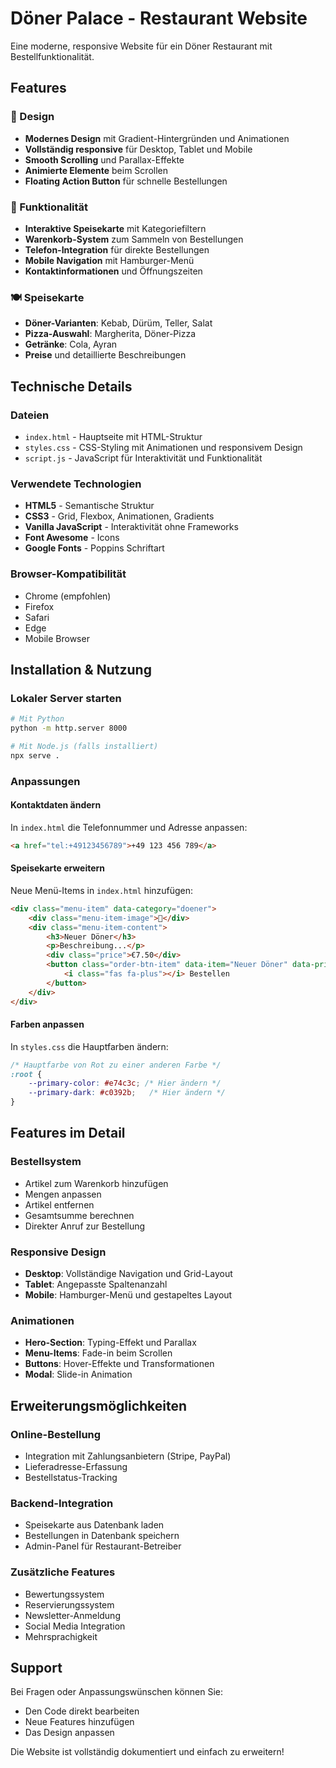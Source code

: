 # Döner Palace - Restaurant Website

Eine moderne, responsive Website für ein Döner Restaurant mit Bestellfunktionalität.

## Features

### 🎨 Design
- **Modernes Design** mit Gradient-Hintergründen und Animationen
- **Vollständig responsive** für Desktop, Tablet und Mobile
- **Smooth Scrolling** und Parallax-Effekte
- **Animierte Elemente** beim Scrollen
- **Floating Action Button** für schnelle Bestellungen

### 📱 Funktionalität
- **Interaktive Speisekarte** mit Kategoriefiltern
- **Warenkorb-System** zum Sammeln von Bestellungen
- **Telefon-Integration** für direkte Bestellungen
- **Mobile Navigation** mit Hamburger-Menü
- **Kontaktinformationen** und Öffnungszeiten

### 🍽️ Speisekarte
- **Döner-Varianten**: Kebab, Dürüm, Teller, Salat
- **Pizza-Auswahl**: Margherita, Döner-Pizza
- **Getränke**: Cola, Ayran
- **Preise** und detaillierte Beschreibungen

## Technische Details

### Dateien
- `index.html` - Hauptseite mit HTML-Struktur
- `styles.css` - CSS-Styling mit Animationen und responsivem Design
- `script.js` - JavaScript für Interaktivität und Funktionalität

### Verwendete Technologien
- **HTML5** - Semantische Struktur
- **CSS3** - Grid, Flexbox, Animationen, Gradients
- **Vanilla JavaScript** - Interaktivität ohne Frameworks
- **Font Awesome** - Icons
- **Google Fonts** - Poppins Schriftart

### Browser-Kompatibilität
- Chrome (empfohlen)
- Firefox
- Safari
- Edge
- Mobile Browser

## Installation & Nutzung

### Lokaler Server starten
```bash
# Mit Python
python -m http.server 8000

# Mit Node.js (falls installiert)
npx serve .
```

### Anpassungen

#### Kontaktdaten ändern
In `index.html` die Telefonnummer und Adresse anpassen:
```html
<a href="tel:+49123456789">+49 123 456 789</a>
```

#### Speisekarte erweitern
Neue Menü-Items in `index.html` hinzufügen:
```html
<div class="menu-item" data-category="doener">
    <div class="menu-item-image">🥙</div>
    <div class="menu-item-content">
        <h3>Neuer Döner</h3>
        <p>Beschreibung...</p>
        <div class="price">€7.50</div>
        <button class="order-btn-item" data-item="Neuer Döner" data-price="7.50">
            <i class="fas fa-plus"></i> Bestellen
        </button>
    </div>
</div>
```

#### Farben anpassen
In `styles.css` die Hauptfarben ändern:
```css
/* Hauptfarbe von Rot zu einer anderen Farbe */
:root {
    --primary-color: #e74c3c; /* Hier ändern */
    --primary-dark: #c0392b;   /* Hier ändern */
}
```

## Features im Detail

### Bestellsystem
- Artikel zum Warenkorb hinzufügen
- Mengen anpassen
- Artikel entfernen
- Gesamtsumme berechnen
- Direkter Anruf zur Bestellung

### Responsive Design
- **Desktop**: Vollständige Navigation und Grid-Layout
- **Tablet**: Angepasste Spaltenanzahl
- **Mobile**: Hamburger-Menü und gestapeltes Layout

### Animationen
- **Hero-Section**: Typing-Effekt und Parallax
- **Menu-Items**: Fade-in beim Scrollen
- **Buttons**: Hover-Effekte und Transformationen
- **Modal**: Slide-in Animation

## Erweiterungsmöglichkeiten

### Online-Bestellung
- Integration mit Zahlungsanbietern (Stripe, PayPal)
- Lieferadresse-Erfassung
- Bestellstatus-Tracking

### Backend-Integration
- Speisekarte aus Datenbank laden
- Bestellungen in Datenbank speichern
- Admin-Panel für Restaurant-Betreiber

### Zusätzliche Features
- Bewertungssystem
- Reservierungssystem
- Newsletter-Anmeldung
- Social Media Integration
- Mehrsprachigkeit

## Support

Bei Fragen oder Anpassungswünschen können Sie:
- Den Code direkt bearbeiten
- Neue Features hinzufügen
- Das Design anpassen

Die Website ist vollständig dokumentiert und einfach zu erweitern!
